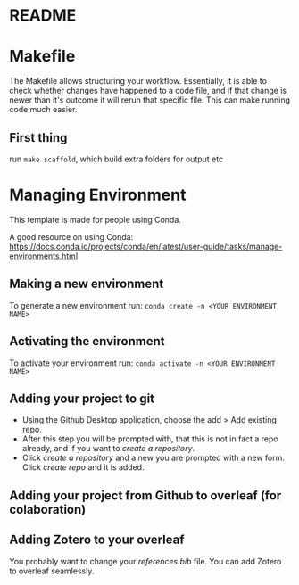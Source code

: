 # README

# Makefile

The Makefile allows structuring your workflow. Essentially, it is able to check whether changes have happened to a code file, and if that change is newer than it's outcome it will rerun that specific file. This can make running code much easier.

## First thing
run `make scaffold`, which build extra folders for output etc

# Managing Environment

This template is made for people using Conda.

A good resource on using Conda: https://docs.conda.io/projects/conda/en/latest/user-guide/tasks/manage-environments.html

## Making a new environment

To generate a new environment run: `conda create -n <YOUR ENVIRONMENT NAME>`

## Activating the environment

To activate your environment run: `conda activate -n <YOUR ENVIRONMENT NAME>`

## Adding your project to git

- Using the Github Desktop application, choose the add > Add existing repo.
- After this step you will be prompted with, that this is not in fact a repo already, and if you want to *create a repository*.
- Click *create a repository* and a new you are prompted with a new form. Click *create repo* and it is added.

## Adding your project from Github to overleaf (for colaboration)

## Adding Zotero to your overleaf

You probably want to change your *references.bib* file. You can add Zotero to overleaf seamlessly.